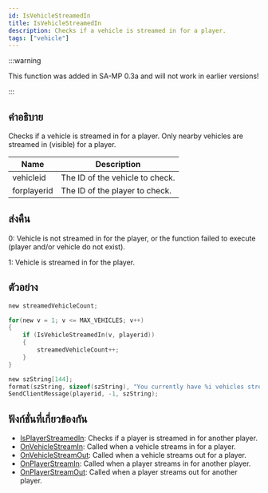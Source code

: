 ```yaml
---
id: IsVehicleStreamedIn
title: IsVehicleStreamedIn
description: Checks if a vehicle is streamed in for a player.
tags: ["vehicle"]
---
```


:::warning

This function was added in SA-MP 0.3a and will not work in earlier versions!

:::

## คำอธิบาย

Checks if a vehicle is streamed in for a player. Only nearby vehicles are streamed in (visible) for a player.

| Name        | Description                     |
| ----------- | ------------------------------- |
| vehicleid   | The ID of the vehicle to check. |
| forplayerid | The ID of the player to check.  |

## ส่งคืน

0: Vehicle is not streamed in for the player, or the function failed to execute (player and/or vehicle do not exist).

1: Vehicle is streamed in for the player.

## ตัวอย่าง

```c
new streamedVehicleCount;

for(new v = 1; v <= MAX_VEHICLES; v++)
{
    if (IsVehicleStreamedIn(v, playerid))
    {
        streamedVehicleCount++;
    }
}

new szString[144];
format(szString, sizeof(szString), "You currently have %i vehicles streamed in to your game.", streamedVehicleCount);
SendClientMessage(playerid, -1, szString);
```

## ฟังก์ชั่นที่เกี่ยวข้องกัน

- [IsPlayerStreamedIn](../../scripting/functions/IsPlayerStreamedIn.md): Checks if a player is streamed in for another player.
- [OnVehicleStreamIn](../../scripting/callbacks/OnVehicleStreamIn.md): Called when a vehicle streams in for a player.
- [OnVehicleStreamOut](../../scripting/callbacks/OnVehicleStreamOut.md): Called when a vehicle streams out for a player.
- [OnPlayerStreamIn](../../scripting/callbacks/OnPlayerStreamIn.md): Called when a player streams in for another player.
- [OnPlayerStreamOut](../../scripting/callbacks/OnPlayerStreamOut.md): Called when a player streams out for another player.
